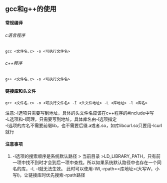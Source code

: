 ## gcc和g++的使用
#### 常规编译
###### c语言程序
```
gcc <文件名.c> -o <可执行文件名>
```
###### c++程序
```
g++ <文件名.c> -o <可执行文件名>
```
#### 链接库和头文件
```
g++ <文件名.c> -o <可执行文件名> -I <头文件地址> -L <库地址> -l <库名>
```
注意:-I选项只需要写到地址，具体的头文件名应该在c++程序的#include中写<br>
-L选项和-I同理，只需要写到地址，具体库名由-l选项指定<br>
-l选项的库名不需要前缀lib，也不需要后缀.a或者.so，如库libcurl.so只要用-lcurl就行<br>
#### 注意事项
1. -l选项的搜索顺序是系统默认路径 > 当前目录 >LD_LIBRARY_PATH，只有前一项中找不到时才会到后一项中查找。所以如果系统默认路径中也存在一个同名的库，-L -l就无法生效。
此时可以使用-Wl,-rpath=<库地址>(大写W，小写l)，让链接库时优先搜索-rpath路径

